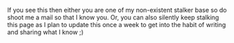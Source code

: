 If you see this then either you are one of my non-existent stalker base so do shoot me a mail so that I know you. Or, you can also silently keep stalking this page as I plan to update this once a week to get into the habit of writing and sharing what I know ;)
